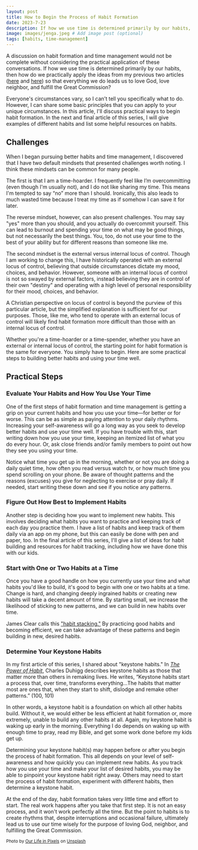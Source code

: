 ```yaml
---
layout: post
title: How to Begin the Process of Habit Formation
date: 2023-7-23
description: If how we use time is determined primarily by our habits, then how do we start building in good habits that ultimately lead us to use our time wisely for the purpose of loving God, neighbor, and fulfilling the Great Commission?
image: images/jenga.jpeg # Add image post (optional)
tags: [habits, time-management]
---
```


A discussion on habit formation and time management would not be complete without considering the practical application of these conversations. If how we use time is determined primarily by our habits, then how do we practically apply the ideas from my previous two articles ([here](https://meredithcook.net/2023/04/27/how-we-spend-our-days/) and [here](https://meredithcook.net/2023/05/30/habit-formation-motivation/)) so that everything we do leads us to love God, love neighbor, and fulfill the Great Commission? 

Everyone's circumstances vary, so I can’t tell you specifically what to do. However, I can share some basic principles that you can apply to your unique circumstances. In this article, I'll discuss practical ways to begin habit formation. In the next and final article of this series, I will give examples of different habits and list some helpful resources on habits. 

## Challenges

When I began pursuing better habits and time management, I discovered that I have two default mindsets that presented challenges worth noting. I think these mindsets can be common for many people.

The first is that I am a time-hoarder. I frequently feel like I’m overcommitting (even though I'm usually not), and I do not like sharing my time. This means I'm tempted to say “no” more than I should. Ironically, this also leads to much wasted time because I treat my time as if somehow I can save it for later.

The reverse mindset, however, can also present challenges. You may say "yes" more than you should, and you actually do overcommit yourself. This can lead to burnout and spending your time on what may be good things, but not necessarily the best things. You, too, do not use your time to the best of your ability but for different reasons than someone like me.

The second mindset is the external versus internal locus of control. Though I am working to change this, I have historically operated with an external locus of control, believing that outside circumstances dictate my mood, choices, and behavior. However, someone with an internal locus of control is not so swayed by external factors, instead believing they are in control of their own "destiny" and operating with a high level of personal responsibility for their mood, choices, and behavior.

A Christian perspective on locus of control is beyond the purview of this particular article, but the simplified explanation is sufficient for our purposes. Those, like me, who tend to operate with an external locus of control will likely find habit formation more difficult than those with an internal locus of control. 

Whether you're a time-hoarder or a time-spender, whether you have an external or internal locus of control, the starting point for habit formation is the same for everyone. You simply have to begin. Here are some practical steps to building better habits and using your time well. 

## Practical Steps

### Evaluate Your Habits and How You Use Your Time

One of the first steps of habit formation and time management is getting a grip on your current habits and how you use your time—for better or for worse. This can be as simple as paying attention to your daily rhythms. Increasing your self-awareness will go a long way as you seek to develop better habits and use your time well. If you have trouble with this, start writing down how you use your time, keeping an itemized list of what you do every hour. Or, ask close friends and/or family members to point out how they see you using your time. 

Notice what time you get up in the morning, whether or not you are doing a daily quiet time, how often you read versus watch tv, or how much time you spend scrolling on your phone. Be aware of thought patterns and the reasons (excuses) you give for neglecting to exercise or pray daily. If needed, start writing these down and see if you notice any patterns.

### Figure Out How Best to Implement Habits

Another step is deciding how you want to implement new habits. This involves deciding what habits you want to practice and keeping track of each day you practice them. I have a list of habits and keep track of them daily via an app on my phone, but this can easily be done with pen and paper, too. In the final article of this series, I'll give a list of ideas for habit building and resources for habit tracking, including how we have done this with our kids.

### Start with One or Two Habits at a Time

Once you have a good handle on how you currently use your time and what habits you'd like to build, it's good to begin with one or two habits at a time. Change is hard, and changing deeply ingrained habits or creating new habits will take a decent amount of time. By starting small, we increase the likelihood of sticking to new patterns, and we can build in new habits over time. 

James Clear calls this ["habit stacking."](https://jamesclear.com/habit-stacking) By practicing good habits and becoming efficient, we can take advantage of these patterns and begin building in new, desired habits. 

### Determine Your Keystone Habits

In my first article of this series, I shared about "keystone habits." In [_The Power of Habit_](https://amzn.to/3Vdo2Jh), Charles Duhigg describes keystone habits as those that matter more than others in remaking lives. He writes, “Keystone habits start a process that, over time, transforms everything…The habits that matter most are ones that, when they start to shift, dislodge and remake other patterns.” (100, 101)

In other words, a keystone habit is a foundation on which all other habits build. Without it, we would either be less efficient at habit formation or, more extremely, unable to build any other habits at all. Again, my keystone habit is waking up early in the morning. Everything I do depends on waking up with enough time to pray, read my Bible, and get some work done before my kids get up.

Determining your keystone habit(s) may happen before or after you begin the process of habit formation. This all depends on your level of self-awareness and how quickly you can implement new habits. As you track how you use your time and make your list of desired habits, you may be able to pinpoint your keystone habit right away. Others may need to start the process of habit formation, experiment with different habits, then determine a keystone habit. 

At the end of the day, habit formation takes very little time and effort to start. The real work happens after you take that first step. It is not an easy process, and it won't work perfectly all the time. But the point to habits is to create rhythms that, despite interruptions and occasional failure, ultimately lead us to use our time wisely for the purpose of loving God, neighbor, and fulfilling the Great Commission.

<sub>Photo by <a href="https://unsplash.com/@ourlifeinpixels?utm_source=unsplash&utm_medium=referral&utm_content=creditCopyText">Our Life in Pixels</a> on <a href="https://unsplash.com/s/photos/building-blocks?utm_source=unsplash&utm_medium=referral&utm_content=creditCopyText">Unsplash</a></sub>
  